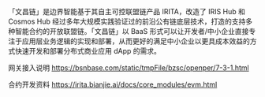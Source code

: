 「文昌链」是边界智能基于其自主可控联盟链产品 IRITA，改造了 IRIS Hub 和 Cosmos Hub 经过多年大规模实践验证过的前沿公有链底层技术，打造的支持多种智能合约的开放联盟链。「文昌链」以 BaaS 形式可以让开发者/中小企业直接专注于应用层业务逻辑的实现和部署，从而更好的满足中小企业以更具成本效益的方式快速开发和部署分布式商业应用 dApp 的需求。

网关接入说明 https://bsnbase.com/static/tmpFile/bzsc/openper/7-3-1.html

合约开发资料 https://irita.bianjie.ai/docs/core_modules/evm.html
